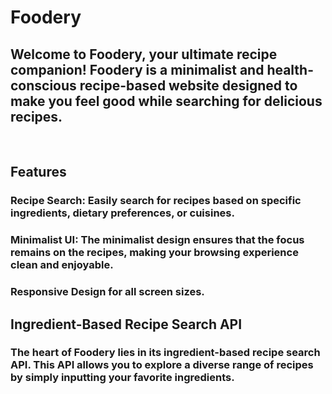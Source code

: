 # Foodery
## Welcome to Foodery, your ultimate recipe companion! Foodery is a minimalist and health-conscious recipe-based website designed to make you feel good while searching for delicious recipes.
<br/>

## Features
### Recipe Search: Easily search for recipes based on specific ingredients, dietary preferences, or cuisines.
### Minimalist UI: The minimalist design ensures that the focus remains on the recipes, making your browsing experience clean and enjoyable.
### Responsive Design for all screen sizes.
## Ingredient-Based Recipe Search API
### The heart of Foodery lies in its ingredient-based recipe search API. This API allows you to explore a diverse range of recipes by simply inputting your favorite ingredients.
